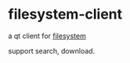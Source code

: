 # filesystem-client

a qt client for [filesystem](https://github.com/i-curve/filesystem)

support search, download.

